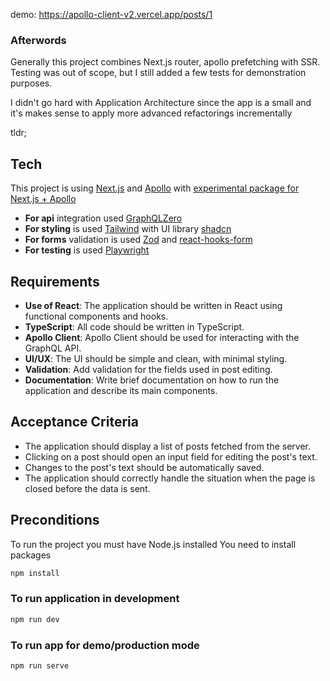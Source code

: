 demo: https://apollo-client-v2.vercel.app/posts/1

### Afterwords
Generally this project combines Next.js router, apollo prefetching with SSR.
Testing was out of scope, but I still added a few tests for demonstration purposes.

I didn't go hard with Application Architecture since the app is a small and
it's makes sense to apply more advanced refactorings incrementally

tldr;

## Tech

This project is using [Next.js](https://nextjs.org/) and [Apollo](https://www.apollographql.com/docs/) with [experimental package for Next.js + Apollo](https://github.com/apollographql/apollo-client-nextjs)
- **For api** integration used [GraphQLZero](https://graphqlzero.almansi.me/)
- **For styling** is used [Tailwind](https://tailwindcss.com/) with UI library [shadcn](https://ui.shadcn.com/)
- **For forms** validation is used [Zod](https://ui.shadcn.com/) and [react-hooks-form](https://react-hook-form.com/)
- **For testing** is used [Playwright](https://playwright.dev/)

## Requirements
- **Use of React**: The application should be written in React using functional components and hooks.
- **TypeScript**: All code should be written in TypeScript.
- **Apollo Client**: Apollo Client should be used for interacting with the GraphQL API.
- **UI/UX**: The UI should be simple and clean, with minimal styling.
- **Validation**: Add validation for the fields used in post editing.
- **Documentation**: Write brief documentation on how to run the application and describe its main components.

## Acceptance Criteria
- The application should display a list of posts fetched from the server.
- Clicking on a post should open an input field for editing the post's text.
- Changes to the post's text should be automatically saved.
- The application should correctly handle the situation when the page is closed before the data is sent.

## Preconditions
To run the project you must have Node.js installed
You need to install packages 

```bash
npm install
```

### To run application in development
```bash
npm run dev
```

### To run app for demo/production mode
```bash
npm run serve
```
